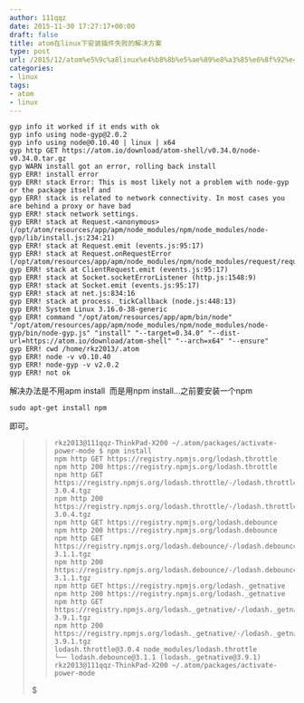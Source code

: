 ```yaml
---
author: 111qqz
date: 2015-11-30 17:27:17+00:00
draft: false
title: atom在linux下安装插件失败的解决方案
type: post
url: /2015/12/atom%e5%9c%a8linux%e4%b8%8b%e5%ae%89%e8%a3%85%e6%8f%92%e4%bb%b6%e5%a4%b1%e8%b4%a5%e7%9a%84%e8%a7%a3%e5%86%b3%e6%96%b9%e6%a1%88/
categories:
- linux
tags:
- atom
- linux
---
```


<blockquote></blockquote>



 

    
    gyp info it worked if it ends with ok
    gyp info using node-gyp@2.0.2
    gyp info using node@0.10.40 | linux | x64
    gyp http GET https://atom.io/download/atom-shell/v0.34.0/node-v0.34.0.tar.gz
    gyp WARN install got an error, rolling back install
    gyp ERR! install error 
    gyp ERR! stack Error: This is most likely not a problem with node-gyp or the package itself and
    gyp ERR! stack is related to network connectivity. In most cases you are behind a proxy or have bad 
    gyp ERR! stack network settings.
    gyp ERR! stack at Request.<anonymous> (/opt/atom/resources/app/apm/node_modules/npm/node_modules/node-gyp/lib/install.js:234:21)
    gyp ERR! stack at Request.emit (events.js:95:17)
    gyp ERR! stack at Request.onRequestError (/opt/atom/resources/app/apm/node_modules/npm/node_modules/request/request.js:861:8)
    gyp ERR! stack at ClientRequest.emit (events.js:95:17)
    gyp ERR! stack at Socket.socketErrorListener (http.js:1548:9)
    gyp ERR! stack at Socket.emit (events.js:95:17)
    gyp ERR! stack at net.js:834:16
    gyp ERR! stack at process._tickCallback (node.js:448:13)
    gyp ERR! System Linux 3.16.0-38-generic
    gyp ERR! command "/opt/atom/resources/app/apm/bin/node" "/opt/atom/resources/app/apm/node_modules/npm/node_modules/node-gyp/bin/node-gyp.js" "install" "--target=0.34.0" "--dist-url=https://atom.io/download/atom-shell" "--arch=x64" "--ensure"
    gyp ERR! cwd /home/rkz2013/.atom
    gyp ERR! node -v v0.10.40
    gyp ERR! node-gyp -v v2.0.2
    gyp ERR! not ok



解决办法是不用apm install  而是用npm install...之前要安装一个npm

 

    
    sudo apt-get install npm


即可。


<blockquote>

>     
>     rkz2013@111qqz-ThinkPad-X200 ~/.atom/packages/activate-power-mode $ npm install
>     npm http GET https://registry.npmjs.org/lodash.throttle
>     npm http 200 https://registry.npmjs.org/lodash.throttle
>     npm http GET https://registry.npmjs.org/lodash.throttle/-/lodash.throttle-3.0.4.tgz
>     npm http 200 https://registry.npmjs.org/lodash.throttle/-/lodash.throttle-3.0.4.tgz
>     npm http GET https://registry.npmjs.org/lodash.debounce
>     npm http 200 https://registry.npmjs.org/lodash.debounce
>     npm http GET https://registry.npmjs.org/lodash.debounce/-/lodash.debounce-3.1.1.tgz
>     npm http 200 https://registry.npmjs.org/lodash.debounce/-/lodash.debounce-3.1.1.tgz
>     npm http GET https://registry.npmjs.org/lodash._getnative
>     npm http 200 https://registry.npmjs.org/lodash._getnative
>     npm http GET https://registry.npmjs.org/lodash._getnative/-/lodash._getnative-3.9.1.tgz
>     npm http 200 https://registry.npmjs.org/lodash._getnative/-/lodash._getnative-3.9.1.tgz
>     lodash.throttle@3.0.4 node_modules/lodash.throttle
>     └── lodash.debounce@3.1.1 (lodash._getnative@3.9.1)
>     rkz2013@111qqz-ThinkPad-X200 ~/.atom/packages/activate-power-mode
> 
> 
 $</blockquote>




